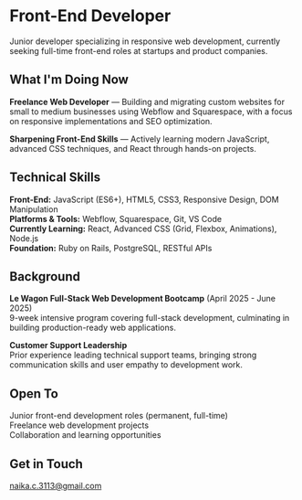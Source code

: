 # Front-End Developer

Junior developer specializing in responsive web development, currently seeking full-time front-end roles at startups and product companies.

## What I'm Doing Now

**Freelance Web Developer** — Building and migrating custom websites for small to medium businesses using Webflow and Squarespace, with a focus on responsive implementations and SEO optimization.

**Sharpening Front-End Skills** — Actively learning modern JavaScript, advanced CSS techniques, and React through hands-on projects.

## Technical Skills

**Front-End:** JavaScript (ES6+), HTML5, CSS3, Responsive Design, DOM Manipulation  
**Platforms & Tools:** Webflow, Squarespace, Git, VS Code  
**Currently Learning:** React, Advanced CSS (Grid, Flexbox, Animations), Node.js  
**Foundation:** Ruby on Rails, PostgreSQL, RESTful APIs

## Background

**Le Wagon Full-Stack Web Development Bootcamp** (April 2025 - June 2025)  
9-week intensive program covering full-stack development, culminating in building production-ready web applications.

**Customer Support Leadership**  
Prior experience leading technical support teams, bringing strong communication skills and user empathy to development work.

## Open To

Junior front-end development roles (permanent, full-time)  
Freelance web development projects  
Collaboration and learning opportunities

## Get in Touch

naika.c.3113@gmail.com

